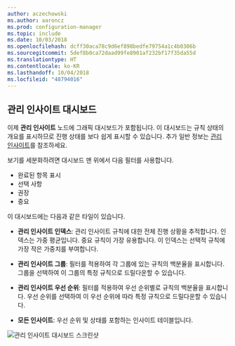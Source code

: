 ```yaml
---
author: aczechowski
ms.author: aaroncz
ms.prod: configuration-manager
ms.topic: include
ms.date: 10/03/2018
ms.openlocfilehash: dcff30aca78c9d6ef898bedfe79754a1c4b0306b
ms.sourcegitcommit: 5def8b0ca72daad99fe8901af232bf17f35da55d
ms.translationtype: HT
ms.contentlocale: ko-KR
ms.lasthandoff: 10/04/2018
ms.locfileid: "48794016"
---
```

## <a name="bkmk_insights"></a> 관리 인사이트 대시보드
<!--1357979-->

이제 **관리 인사이트** 노드에 그래픽 대시보드가 포함됩니다. 이 대시보드는 규칙 상태의 개요를 표시하므로 진행 상태를 보다 쉽게 표시할 수 있습니다. 추가 일반 정보는 [관리 인사이트](/sccm/core/servers/manage/management-insights)를 참조하세요.

보기를 세분화하려면 대시보드 맨 위에서 다음 필터를 사용합니다.
- 완료된 항목 표시
- 선택 사항
- 권장
- 중요

이 대시보드에는 다음과 같은 타일이 있습니다.
- **관리 인사이트 인덱스**: 관리 인사이트 규칙에 대한 전체 진행 상황을 추적합니다. 인덱스는 가중 평균입니다. 중요 규칙이 가장 유용합니다. 이 인덱스는 선택적 규칙에 가장 작은 가중치를 부여합니다.  

- **관리 인사이트 그룹**: 필터를 적용하여 각 그룹에 있는 규칙의 백분율을 표시합니다. 그룹을 선택하여 이 그룹의 특정 규칙으로 드릴다운할 수 있습니다.  

- **관리 인사이트 우선 순위**: 필터를 적용하여 우선 순위별로 규칙의 백분율을 표시합니다. 우선 순위를 선택하여 이 우선 순위에 따라 특정 규칙으로 드릴다운할 수 있습니다.  

- **모든 인사이트**: 우선 순위 및 상태를 포함하는 인사이트 테이블입니다.  

![관리 인사이트 대시보드 스크린샷](../../media/1357979-management-insights-dashboard.png)


